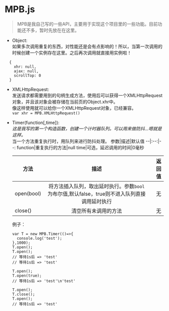 # MPB.js
>MPB是我自己写的一些API，主要用于实现这个项目里的一些功能。目前功能还不多，暂时先放在在这里。
- Object:  
如果多次调用重复的东西，对性能还是会有点影响的！所以，当第一次调用的时候创建一个实例存在这里。之后再次调用就直接用实例啦！
```
  {
    xhr: null,
    ajax: null,
    scrollTop: 0
  }
```
- XMLHttpRequest:  
发送请求都需要用到的句柄生成方法，使用后可以获得一个XMLHttpRequest对象，并且该对象会被存储在当前页的Object.xhr中。  
像这样使用就可以给你一个XMLHttpRequest对象，已经兼容。  
`var xhr = MPB.XMLHttpRequest()`

- Timer(function[,time]):  
  *这是我写的第一个构造函数，创建一个计时器队列。可以用来做防抖...嗯就是这样。*  
  当一个方法重复执行时，用队列来进行防抖处理。
  参数|描述|默认值
  --|:--:|--:
  function|重复执行的方法|null
  time|可选，延迟调用的时间|0毫秒

  方法|描述|返回值
  --|:--:|--:
  open(bool)|将方法插入队列，取出延时执行。参数`bool`为布尔值,默认false，true则不进入队列直接调用延时执行|无
  close()|清空所有未调用的方法|无
  例子：  
  ```
  var T = new MPB.Timer(()=>{
    console.log('test');
  },1000);
  T.open();
  T.open();
  // 等待1s后 => 'test'
  // 等待1s后 => 'test'

  T.open();
  T.open(true);
  // 等待1s后 => 'test'\n'test'
  
  T.open();
  T.close();
  T.open();
  // 等待1s后 => 'test'
  ```